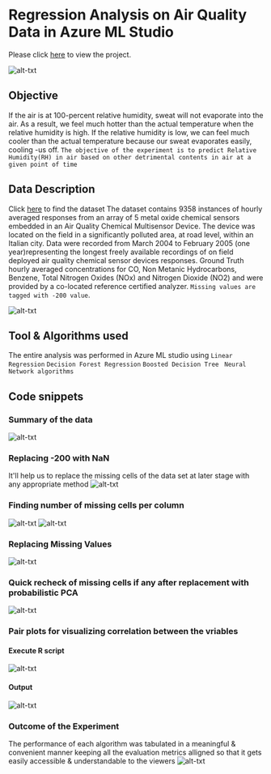 # Regression Analysis on Air Quality Data in Azure ML Studio

Please click [here](https://gallery.azure.ai/Experiment/Air-Quality-in-an-ItalianCity-2) to view the project.

![alt-txt](Air%20quality/AlfedPalmersmokestacks.jpg)

## Objective
If the air is at 100-percent relative humidity, sweat will not evaporate into the air. As a result, we feel much hotter than the actual temperature when the relative humidity is high. If the relative humidity is low, we can feel much cooler than the actual temperature because our sweat evaporates easily, cooling -us off.
`The objective of the experiment is to predict Relative Humidity(RH) in air based on other detrimental contents in air at a given point of time`

## Data Description
Click [here](https://github.com/rakesh-upx/azure-ml/blob/master/airquality-regression-analysis/Dataset/AirQualityUCI.csv) to find the dataset
The dataset contains 9358 instances of hourly averaged responses from an array of 5 metal oxide chemical sensors embedded in an Air Quality Chemical Multisensor Device. The device was located on the field in a significantly polluted area, at road level, within an Italian city. Data were recorded from March 2004 to February 2005 (one year)representing the longest freely available recordings of on field deployed air quality chemical sensor devices responses. Ground Truth hourly averaged concentrations for CO, Non Metanic Hydrocarbons, Benzene, Total Nitrogen Oxides (NOx) and Nitrogen Dioxide (NO2) and were provided by a co-located reference certified analyzer. `Missing values are tagged with -200 value`.

![alt-txt](https://github.com/rakesh-upx/azure-ml/blob/master/airquality-regression-analysis/Air%20quality/Airquality%20data.PNG)

## Tool & Algorithms used
The entire analysis was performed in Azure ML studio using 
`Linear Regression`
`Decision Forest Regression`
`Boosted Decision Tree`
` Neural Network algorithms`

## Code snippets
### Summary of the data
![alt-txt](Air%20quality/Capture.PNG)

### Replacing -200 with NaN 
It'll help us to replace the missing cells of the data set at later stage with any appropriate method
![alt-txt](Air%20quality/Replacement%20-200%20with%20NaN.PNG)

### Finding number of missing cells per column
![alt-txt](Air%20quality/Execute%20R%20Script(Airquality).PNG)
![alt-txt](Air%20quality/mv(Airquality).PNG)

### Replacing Missing Values
![alt-txt](Air%20quality/cleaning%20mv(AirQuality).PNG)

### Quick recheck of missing cells if any after replacement with probabilistic PCA
![alt-txt](Air%20quality/rechecking%20missing%20cells.PNG)

### Pair plots for visualizing correlation between the vriables
#### Execute R script
![alt-txt](Air%20quality/correlation.PNG)
#### Output
![alt-txt](Air%20quality/correlation%20plot(airquality).PNG)

### Outcome of the Experiment
The performance of each algorithm was tabulated in a meaningful & convenient manner keeping all the evaluation metrics alligned so that it gets easily accessible & understandable to the viewers
![alt-txt](Air%20quality/Outcome(Airquality%20Analysis).PNG)




















































